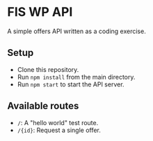 # FIS WP API

A simple offers API written as a coding exercise.

## Setup

* Clone this repository.
* Run `npm install` from the main directory.
* Run `npm start` to start the API server.

## Available routes

* `/`: A "hello world" test route.
* `/{id}`: Request a single offer.

